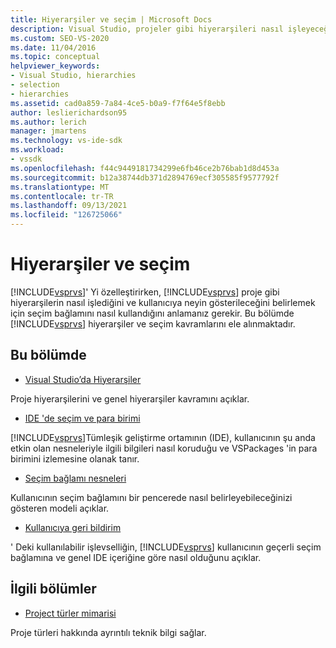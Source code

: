 ```yaml
---
title: Hiyerarşiler ve seçim | Microsoft Docs
description: Visual Studio, projeler gibi hiyerarşileri nasıl işleyeceğinizi ve kullanıcıya nelerin gösterileceğini belirlemek için seçim bağlamını nasıl kullandığını öğrenin.
ms.custom: SEO-VS-2020
ms.date: 11/04/2016
ms.topic: conceptual
helpviewer_keywords:
- Visual Studio, hierarchies
- selection
- hierarchies
ms.assetid: cad0a859-7a84-4ce5-b0a9-f7f64e5f8ebb
author: leslierichardson95
ms.author: lerich
manager: jmartens
ms.technology: vs-ide-sdk
ms.workload:
- vssdk
ms.openlocfilehash: f44c9449181734299e6fb46ce2b76bab1d8d453a
ms.sourcegitcommit: b12a38744db371d2894769ecf305585f9577792f
ms.translationtype: MT
ms.contentlocale: tr-TR
ms.lasthandoff: 09/13/2021
ms.locfileid: "126725066"
---
```

# <a name="hierarchies-and-selection"></a>Hiyerarşiler ve seçim
[!INCLUDE[vsprvs](../../code-quality/includes/vsprvs_md.md)]' Yi özelleştirirken, [!INCLUDE[vsprvs](../../code-quality/includes/vsprvs_md.md)] proje gibi hiyerarşilerin nasıl işlediğini ve kullanıcıya neyin gösterileceğini belirlemek için seçim bağlamını nasıl kullandığını anlamanız gerekir. Bu bölümde [!INCLUDE[vsprvs](../../code-quality/includes/vsprvs_md.md)] hiyerarşiler ve seçim kavramlarını ele alınmaktadır.

## <a name="in-this-section"></a>Bu bölümde
- [Visual Studio’da Hiyerarşiler](../../extensibility/internals/hierarchies-in-visual-studio.md)

 Proje hiyerarşilerini ve genel hiyerarşiler kavramını açıklar.

- [IDE 'de seçim ve para birimi](../../extensibility/internals/selection-and-currency-in-the-ide.md)

 [!INCLUDE[vsprvs](../../code-quality/includes/vsprvs_md.md)]Tümleşik geliştirme ortamının (IDE), kullanıcının şu anda etkin olan nesneleriyle ilgili bilgileri nasıl koruduğu ve VSPackages 'in para birimini izlemesine olanak tanır.

- [Seçim bağlamı nesneleri](../../extensibility/internals/selection-context-objects.md)

 Kullanıcının seçim bağlamını bir pencerede nasıl belirleyebileceğinizi gösteren modeli açıklar.

- [Kullanıcıya geri bildirim](../../extensibility/internals/feedback-to-the-user.md)

 ' Deki kullanılabilir işlevselliğin, [!INCLUDE[vsprvs](../../code-quality/includes/vsprvs_md.md)] kullanıcının geçerli seçim bağlamına ve genel IDE içeriğine göre nasıl olduğunu açıklar.

## <a name="related-sections"></a>İlgili bölümler
- [Project türler mimarisi](../../extensibility/internals/project-types-architecture.md)

 Proje türleri hakkında ayrıntılı teknik bilgi sağlar.
